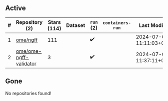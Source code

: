 ## Active
| # | Repository (2) | Stars (114) | Dataset | `run` (2) | `containers-run` | Last Modified |
| --- | --- | --- | --- | --- | --- | --- |
| 1 | [ome/ngff](https://github.com/ome/ngff) | 111 |  | :heavy_check_mark: |  | 2024-07-05 11:11:03+00:00 |
| 2 | [ome/ome-ngff-validator](https://github.com/ome/ome-ngff-validator) | 3 |  | :heavy_check_mark: |  | 2024-07-04 11:37:11+00:00 |

## Gone
No repositories found!
